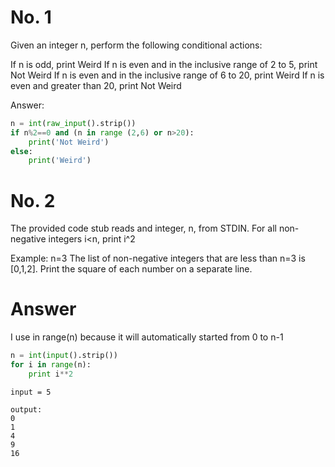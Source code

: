 # No. 1
Given an integer n, perform the following conditional actions:

If n is odd, print Weird
If n is even and in the inclusive range of 2 to 5, print Not Weird
If n is even and in the inclusive range of 6 to 20, print Weird
If n is even and greater than 20, print Not Weird

Answer:
```python
n = int(raw_input().strip())
if n%2==0 and (n in range (2,6) or n>20):
    print('Not Weird')
else:
    print('Weird')
```

# No. 2
The provided code stub reads and integer, n, from STDIN. For all non-negative integers i<n, print i^2

Example: n=3
The list of non-negative integers that are less than n=3 is [0,1,2]. Print the square of each number on a separate line.

# Answer
I use in range(n) because it will automatically started from 0 to n-1
```python
n = int(input().strip())
for i in range(n):
    print i**2
```
```
input = 5
```
```
output:
0
1
4
9
16
```
